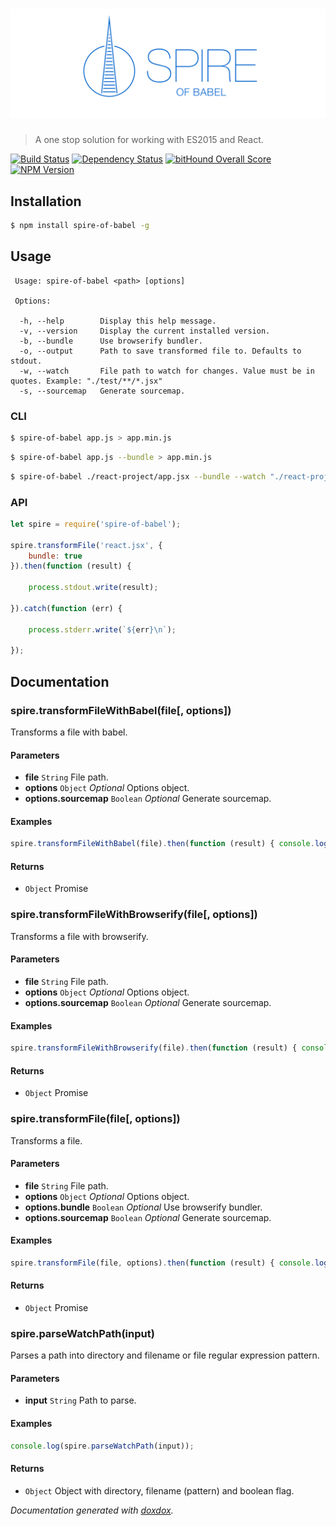 # ![Spire of Babel](logo.png)

> A one stop solution for working with ES2015 and React.

[![Build Status](https://travis-ci.org/neogeek/spire-of-babel.svg?branch=master)](https://travis-ci.org/neogeek/spire-of-babel)
[![Dependency Status](https://david-dm.org/neogeek/spire-of-babel.svg)](https://david-dm.org/neogeek/spire-of-babel)
[![bitHound Overall Score](https://www.bithound.io/github/neogeek/spire-of-babel/badges/score.svg)](https://www.bithound.io/github/neogeek/spire-of-babel)
[![NPM Version](http://img.shields.io/npm/v/spire-of-babel.svg?style=flat)](https://www.npmjs.org/package/spire-of-babel)

## Installation

```bash
$ npm install spire-of-babel -g
```

## Usage

```
 Usage: spire-of-babel <path> [options]

 Options:

  -h, --help		Display this help message.
  -v, --version		Display the current installed version.
  -b, --bundle		Use browserify bundler.
  -o, --output		Path to save transformed file to. Defaults to stdout.
  -w, --watch		File path to watch for changes. Value must be in quotes. Example: "./test/**/*.jsx"
  -s, --sourcemap	Generate sourcemap.
```

### CLI

```bash
$ spire-of-babel app.js > app.min.js
```

```bash
$ spire-of-babel app.js --bundle > app.min.js
```

```bash
$ spire-of-babel ./react-project/app.jsx --bundle --watch "./react-project/**/*.jsx" --output ./react-project/app.min.js
```

### API

```javascript
let spire = require('spire-of-babel');

spire.transformFile('react.jsx', {
    bundle: true
}).then(function (result) {

    process.stdout.write(result);

}).catch(function (err) {

    process.stderr.write(`${err}\n`);

});
```

## Documentation



### spire.transformFileWithBabel(file[, options]) 

Transforms a file with babel.




#### Parameters

- **file** `String`   File path.
- **options** `Object`  *Optional* Options object.
- **options.sourcemap** `Boolean`  *Optional* Generate sourcemap.




#### Examples

```javascript
spire.transformFileWithBabel(file).then(function (result) { console.log(result); });
```


#### Returns


- `Object`   Promise




### spire.transformFileWithBrowserify(file[, options]) 

Transforms a file with browserify.




#### Parameters

- **file** `String`   File path.
- **options** `Object`  *Optional* Options object.
- **options.sourcemap** `Boolean`  *Optional* Generate sourcemap.




#### Examples

```javascript
spire.transformFileWithBrowserify(file).then(function (result) { console.log(result); });
```


#### Returns


- `Object`   Promise




### spire.transformFile(file[, options]) 

Transforms a file.




#### Parameters

- **file** `String`   File path.
- **options** `Object`  *Optional* Options object.
- **options.bundle** `Boolean`  *Optional* Use browserify bundler.
- **options.sourcemap** `Boolean`  *Optional* Generate sourcemap.




#### Examples

```javascript
spire.transformFile(file, options).then(function (result) { console.log(result); });
```


#### Returns


- `Object`   Promise




### spire.parseWatchPath(input) 

Parses a path into directory and filename or file regular expression pattern.




#### Parameters

- **input** `String`   Path to parse.




#### Examples

```javascript
console.log(spire.parseWatchPath(input));
```


#### Returns


- `Object`   Object with directory, filename (pattern) and boolean flag.




*Documentation generated with [doxdox](https://github.com/neogeek/doxdox).*
